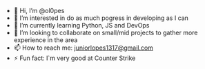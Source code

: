 - 👋 Hi, I’m @ol0pes
- 👀 I’m interested in do as much pogress in developing as I can
- 🌱 I’m currently learning Python, JS and DevOps
- 💞️ I’m looking to collaborate on small/mid projects to gather more experience in the area
- 📫 How to reach me: juniorlopes1317@gmail.com
- ⚡ Fun fact: I`m very good at Counter Strike

<!---
ol0pes/ol0pes is a ✨ special ✨ repository because its `README.md` (this file) appears on your GitHub profile.
You can click the Preview link to take a look at your changes.
--->
